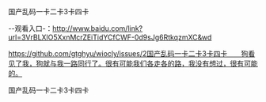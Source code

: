 国产乱码一卡二卡3卡四卡

--观看入口-：http://www.baidu.com/link?url=3VrBLXlO5XxnMcrZEiTidYCfCWF-0d9sJg6RtkqzmXC&wd

https://github.com/gtghyu/wiocly/issues/2国产乱码一卡二卡3卡四卡　　狗看见了我，狗就与我一路同行了。很有可能我们各走各的路，我没有想过，很有可能的。

国产乱码一卡二卡3卡四卡
